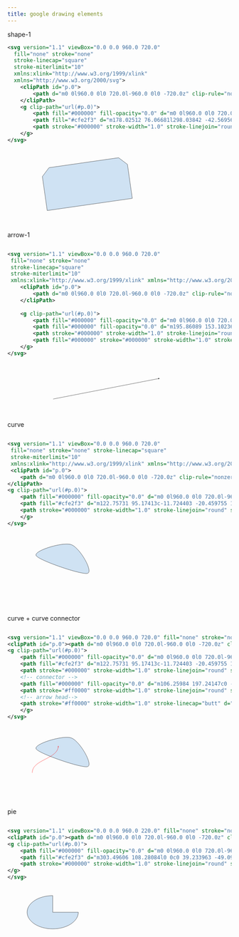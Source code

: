 ```yaml
---
title: google drawing elements
---
```


shape-1

```svg
<svg version="1.1" viewBox="0.0 0.0 960.0 720.0" 
  fill="none" stroke="none" 
  stroke-linecap="square" 
  stroke-miterlimit="10" 
  xmlns:xlink="http://www.w3.org/1999/xlink" 
  xmlns="http://www.w3.org/2000/svg">
    <clipPath id="p.0">
        <path d="m0 0l960.0 0l0 720.0l-960.0 0l0 -720.0z" clip-rule="nonzero"/>
    </clipPath>
    <g clip-path="url(#p.0)">
        <path fill="#000000" fill-opacity="0.0" d="m0 0l960.0 0l0 720.0l-960.0 0z" fill-rule="evenodd"/>
        <path fill="#cfe2f3" d="m178.02512 76.06681l298.03842 -42.56956l37.976196 28.486511l20.736877 145.28645l0 0l-364.50394 52.063004l0 0l-20.736893 -145.28647z" fill-rule="evenodd"/>
        <path stroke="#000000" stroke-width="1.0" stroke-linejoin="round" stroke-linecap="butt" d="m178.02512 76.06681l298.03842 -42.56956l37.976196 28.486511l20.736877 145.28645l0 0l-364.50394 52.063004l0 0l-20.736893 -145.28647z" fill-rule="evenodd"/>
    </g>
</svg>
```

<svg version="1.1" viewBox="0.0 0.0 960.0 320.0" fill="none" stroke="none" stroke-linecap="square" stroke-miterlimit="10" xmlns:xlink="http://www.w3.org/1999/xlink" xmlns="http://www.w3.org/2000/svg">
    <clipPath id="p.0"><path d="m0 0l960.0 0l0 720.0l-960.0 0l0 -720.0z" clip-rule="nonzero"/>
    </clipPath>
    <g clip-path="url(#p.0)">
        <path fill="#000000" fill-opacity="0.0" d="m0 0l960.0 0l0 720.0l-960.0 0z" fill-rule="evenodd"/>
        <path fill="#cfe2f3" d="m178.02512 76.06681l298.03842 -42.56956l37.976196 28.486511l20.736877 145.28645l0 0l-364.50394 52.063004l0 0l-20.736893 -145.28647z" fill-rule="evenodd"/>
        <path stroke="#000000" stroke-width="1.0" stroke-linejoin="round" stroke-linecap="butt" d="m178.02512 76.06681l298.03842 -42.56956l37.976196 28.486511l20.736877 145.28645l0 0l-364.50394 52.063004l0 0l-20.736893 -145.28647z" fill-rule="evenodd"/>
    </g>
</svg>

arrow-1
```svg

<svg version="1.1" viewBox="0.0 0.0 960.0 720.0"
 fill="none" stroke="none"
 stroke-linecap="square"
 stroke-miterlimit="10"
 xmlns:xlink="http://www.w3.org/1999/xlink" xmlns="http://www.w3.org/2000/svg">
    <clipPath id="p.0">
        <path d="m0 0l960.0 0l0 720.0l-960.0 0l0 -720.0z" clip-rule="nonzero"/>
    </clipPath>
    
    <g clip-path="url(#p.0)">
        <path fill="#000000" fill-opacity="0.0" d="m0 0l960.0 0l0 720.0l-960.0 0z" fill-rule="evenodd"/>
        <path fill="#000000" fill-opacity="0.0" d="m195.86089 153.10236l456.5669 -88.283455" fill-rule="evenodd"/>
        <path stroke="#000000" stroke-width="1.0" stroke-linejoin="round" stroke-linecap="butt" d="m195.86089 153.10236l450.67603 -87.14438" fill-rule="evenodd"/>
        <path fill="#000000" stroke="#000000" stroke-width="1.0" stroke-linecap="butt" d="m646.8505 67.57967l4.141968 -2.4832382l-4.769104 -0.7601471z" fill-rule="evenodd"/>
    </g>    
</svg>
```

<svg version="1.1" viewBox="0.0 0.0 960.0 220.0" fill="none" stroke="none" stroke-linecap="square" stroke-miterlimit="10" xmlns:xlink="http://www.w3.org/1999/xlink" xmlns="http://www.w3.org/2000/svg">
    <clipPath id="p.0">
        <path d="m0 0l960.0 0l0 720.0l-960.0 0l0 -720.0z" clip-rule="nonzero"/>
    </clipPath>    
    <g clip-path="url(#p.0)">
        <path fill="#000000" fill-opacity="0.0" d="m0 0l960.0 0l0 720.0l-960.0 0z" fill-rule="evenodd"/>
        <path fill="#000000" fill-opacity="0.0" d="m195.86089 153.10236l456.5669 -88.283455" fill-rule="evenodd"/>
        <path stroke="#000000" stroke-width="1.0" stroke-linejoin="round" stroke-linecap="butt" d="m195.86089 153.10236l450.67603 -87.14438" fill-rule="evenodd"/>
        <path fill="#000000" stroke="#000000" stroke-width="1.0" stroke-linecap="butt" d="m646.8505 67.57967l4.141968 -2.4832382l-4.769104 -0.7601471z" fill-rule="evenodd"/>
    </g>    
</svg>

curve

```svg

<svg version="1.1" viewBox="0.0 0.0 960.0 720.0"
 fill="none" stroke="none" stroke-linecap="square" 
 stroke-miterlimit="10" 
 xmlns:xlink="http://www.w3.org/1999/xlink" xmlns="http://www.w3.org/2000/svg">
 <clipPath id="p.0">
    <path d="m0 0l960.0 0l0 720.0l-960.0 0l0 -720.0z" clip-rule="nonzero"/>
</clipPath>
<g clip-path="url(#p.0)">
    <path fill="#000000" fill-opacity="0.0" d="m0 0l960.0 0l0 720.0l-960.0 0z" fill-rule="evenodd"/>
    <path fill="#cfe2f3" d="m122.75731 95.17413c-11.724403 -20.459755 113.56212 -59.541122 150.34383 -46.89764c36.78174 12.643482 95.40378 114.94226 70.346466 122.75853c-25.057312 7.816284 -208.96588 -55.40113 -220.69029 -75.860886z" fill-rule="evenodd"/>
    <path stroke="#000000" stroke-width="1.0" stroke-linejoin="round" stroke-linecap="butt" d="m122.75731 95.17413c-11.724403 -20.459755 113.56212 -59.541122 150.34383 -46.89764c36.78174 12.643482 95.40378 114.94226 70.346466 122.75853c-25.057312 7.816284 -208.96588 -55.40113 -220.69029 -75.860886z" fill-rule="evenodd"/>
    </g>
</svg>
```

<svg version="1.1" viewBox="0.0 0.0 960.0 320.0"
 fill="none" stroke="none" stroke-linecap="square" 
 stroke-miterlimit="10" 
 xmlns:xlink="http://www.w3.org/1999/xlink" xmlns="http://www.w3.org/2000/svg">
 <clipPath id="p.0">
    <path d="m0 0l960.0 0l0 720.0l-960.0 0l0 -720.0z" clip-rule="nonzero"/>
</clipPath>
<g clip-path="url(#p.0)">
    <path fill="#000000" fill-opacity="0.0" d="m0 0l960.0 0l0 720.0l-960.0 0z" fill-rule="evenodd"/>
    <path fill="#cfe2f3" d="m122.75731 95.17413c-11.724403 -20.459755 113.56212 -59.541122 150.34383 -46.89764c36.78174 12.643482 95.40378 114.94226 70.346466 122.75853c-25.057312 7.816284 -208.96588 -55.40113 -220.69029 -75.860886z" fill-rule="evenodd"/>
    <path stroke="#000000" stroke-width="1.0" stroke-linejoin="round" stroke-linecap="butt" d="m122.75731 95.17413c-11.724403 -20.459755 113.56212 -59.541122 150.34383 -46.89764c36.78174 12.643482 95.40378 114.94226 70.346466 122.75853c-25.057312 7.816284 -208.96588 -55.40113 -220.69029 -75.860886z" fill-rule="evenodd"/>
    </g>
</svg>

curve + curve connector

```svg

<svg version="1.1" viewBox="0.0 0.0 960.0 720.0" fill="none" stroke="none" stroke-linecap="square" stroke-miterlimit="10" xmlns:xlink="http://www.w3.org/1999/xlink" xmlns="http://www.w3.org/2000/svg">
<clipPath id="p.0"><path d="m0 0l960.0 0l0 720.0l-960.0 0l0 -720.0z" clip-rule="nonzero"/></clipPath>
<g clip-path="url(#p.0)">
    <path fill="#000000" fill-opacity="0.0" d="m0 0l960.0 0l0 720.0l-960.0 0z" fill-rule="evenodd"/>
    <path fill="#cfe2f3" d="m122.75731 95.17413c-11.724403 -20.459755 113.56212 -59.541122 150.34383 -46.89764c36.78174 12.643482 95.40378 114.94226 70.346466 122.75853c-25.057312 7.816284 -208.96588 -55.40113 -220.69029 -75.860886z" fill-rule="evenodd"/>
    <path stroke="#000000" stroke-width="1.0" stroke-linejoin="round" stroke-linecap="butt" d="m122.75731 95.17413c-11.724403 -20.459755 113.56212 -59.541122 150.34383 -46.89764c36.78174 12.643482 95.40378 114.94226 70.346466 122.75853c-25.057312 7.816284 -208.96588 -55.40113 -220.69029 -75.860886z" fill-rule="evenodd"/>
    <!-- connector -->
    <path fill="#000000" fill-opacity="0.0" d="m106.25984 197.24147c0 -28.968506 27.929138 -43.45276 55.85826 -57.93701c27.929138 -14.484245 55.858276 -28.968498 55.858276 -57.937004" fill-rule="evenodd"/>
    <path stroke="#ff0000" stroke-width="1.0" stroke-linejoin="round" stroke-linecap="butt" d="m106.25984 197.24147c0 -28.968506 27.929138 -43.45276 55.85826 -57.93701c13.964569 -7.2421265 27.929138 -14.484245 38.402573 -23.536903c5.2367096 -4.526329 9.600632 -9.505295 12.65538 -15.1632c1.5273743 -2.8289566 2.7274475 -5.8276596 3.5456848 -9.024376c0.20455933 -0.7991791 0.3852539 -1.610733 0.5412445 -2.435112c0.07797241 -0.41218567 0.14978027 -0.8275757 0.21531677 -1.2462234l0.08097839 -0.5457077" fill-rule="evenodd"/>
    <!-- arrow head-->
    <path stroke="#ff0000" stroke-width="1.0" stroke-linecap="butt" d="m219.20702 87.46776l-1.3322601 -4.6419373l-1.963211 4.4122925z" fill-rule="evenodd"/>
    </g>
</svg>
```

<svg version="1.1" viewBox="0.0 0.0 960.0 320.0" fill="none" stroke="none" stroke-linecap="square" stroke-miterlimit="10" xmlns:xlink="http://www.w3.org/1999/xlink" xmlns="http://www.w3.org/2000/svg">
<clipPath id="p.0"><path d="m0 0l960.0 0l0 720.0l-960.0 0l0 -720.0z" clip-rule="nonzero"/></clipPath>
<g clip-path="url(#p.0)">
    <path fill="#000000" fill-opacity="0.0" d="m0 0l960.0 0l0 720.0l-960.0 0z" fill-rule="evenodd"/>
    <path fill="#cfe2f3" d="m122.75731 95.17413c-11.724403 -20.459755 113.56212 -59.541122 150.34383 -46.89764c36.78174 12.643482 95.40378 114.94226 70.346466 122.75853c-25.057312 7.816284 -208.96588 -55.40113 -220.69029 -75.860886z" fill-rule="evenodd"/>
    <path stroke="#000000" stroke-width="1.0" stroke-linejoin="round" stroke-linecap="butt" d="m122.75731 95.17413c-11.724403 -20.459755 113.56212 -59.541122 150.34383 -46.89764c36.78174 12.643482 95.40378 114.94226 70.346466 122.75853c-25.057312 7.816284 -208.96588 -55.40113 -220.69029 -75.860886z" fill-rule="evenodd"/>
    <path fill="#000000" fill-opacity="0.0" d="m106.25984 197.24147c0 -28.968506 27.929138 -43.45276 55.85826 -57.93701c27.929138 -14.484245 55.858276 -28.968498 55.858276 -57.937004" fill-rule="evenodd"/>
    <path stroke="#ff0000" stroke-width="1.0" stroke-linejoin="round" stroke-linecap="butt" d="m106.25984 197.24147c0 -28.968506 27.929138 -43.45276 55.85826 -57.93701c13.964569 -7.2421265 27.929138 -14.484245 38.402573 -23.536903c5.2367096 -4.526329 9.600632 -9.505295 12.65538 -15.1632c1.5273743 -2.8289566 2.7274475 -5.8276596 3.5456848 -9.024376c0.20455933 -0.7991791 0.3852539 -1.610733 0.5412445 -2.435112c0.07797241 -0.41218567 0.14978027 -0.8275757 0.21531677 -1.2462234l0.08097839 -0.5457077" fill-rule="evenodd"/>
    <path stroke="#ff0000" stroke-width="1.0" stroke-linecap="butt" d="m219.20702 87.46776l-1.3322601 -4.6419373l-1.963211 4.4122925z" fill-rule="evenodd"/>
    </g>
</svg>

pie

```svg

<svg version="1.1" viewBox="0.0 0.0 960.0 220.0" fill="none" stroke="none" stroke-linecap="square" stroke-miterlimit="10" xmlns:xlink="http://www.w3.org/1999/xlink" xmlns="http://www.w3.org/2000/svg">
<clipPath id="p.0"><path d="m0 0l960.0 0l0 720.0l-960.0 0l0 -720.0z" clip-rule="nonzero"/></clipPath>
<g clip-path="url(#p.0)">
    <path fill="#000000" fill-opacity="0.0" d="m0 0l960.0 0l0 720.0l-960.0 0z" fill-rule="evenodd"/>
    <path fill="#cfe2f3" d="m303.49606 108.28084l0 0c0 39.233963 -49.093567 71.03937 -109.65355 71.03937c-60.559967 0 -109.653534 -31.805405 -109.653534 -71.03937c0 -39.233955 49.093567 -71.03937 109.653534 -71.03937l0 71.03937z" fill-rule="evenodd"/>
    <path stroke="#000000" stroke-width="1.0" stroke-linejoin="round" stroke-linecap="butt" d="m303.49606 108.28084l0 0c0 39.233963 -49.093567 71.03937 -109.65355 71.03937c-60.559967 0 -109.653534 -31.805405 -109.653534 -71.03937c0 -39.233955 49.093567 -71.03937 109.653534 -71.03937l0 71.03937z" fill-rule="evenodd"/>
</g>
</svg>

```
<svg version="1.1" viewBox="0.0 0.0 960.0 720.0" fill="none" stroke="none" stroke-linecap="square" stroke-miterlimit="10" xmlns:xlink="http://www.w3.org/1999/xlink" xmlns="http://www.w3.org/2000/svg">
<clipPath id="p.0"><path d="m0 0l960.0 0l0 720.0l-960.0 0l0 -720.0z" clip-rule="nonzero"/></clipPath>
<g clip-path="url(#p.0)">
    <path fill="#000000" fill-opacity="0.0" d="m0 0l960.0 0l0 720.0l-960.0 0z" fill-rule="evenodd"/>
    <path fill="#cfe2f3" d="m303.49606 108.28084l0 0c0 39.233963 -49.093567 71.03937 -109.65355 71.03937c-60.559967 0 -109.653534 -31.805405 -109.653534 -71.03937c0 -39.233955 49.093567 -71.03937 109.653534 -71.03937l0 71.03937z" fill-rule="evenodd"/>
    <path stroke="#000000" stroke-width="1.0" stroke-linejoin="round" stroke-linecap="butt" d="m303.49606 108.28084l0 0c0 39.233963 -49.093567 71.03937 -109.65355 71.03937c-60.559967 0 -109.653534 -31.805405 -109.653534 -71.03937c0 -39.233955 49.093567 -71.03937 109.653534 -71.03937l0 71.03937z" fill-rule="evenodd"/>
</g>
</svg>

